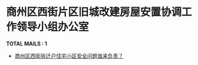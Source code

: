 # 商州区西街片区旧城改建房屋安置协调工作领导小组办公室
__TOTAL MAILS : 1__
- [商州区西街拆迁户住宅小区安全问题谁来负责？](../../category/letters/4532.md)